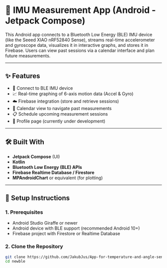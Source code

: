 # 📱 IMU Measurement App (Android - Jetpack Compose)

This Android app connects to a Bluetooth Low Energy (BLE) IMU device (like the Seeed XIAO nRF52840 Sense), streams real-time accelerometer and gyroscope data, visualizes it in interactive graphs, and stores it in Firebase. Users can view past sessions via a calendar interface and plan future measurements.

---

## ✨ Features

- 📶 Connect to BLE IMU device
- 📈 Real-time graphing of 6-axis motion data (Accel & Gyro)
- ☁️ Firebase integration (store and retrieve sessions)
- 📅 Calendar view to navigate past measurements
- 📋 Schedule upcoming measurement sessions
- 👤 Profile page (currently under development)

---

## 🛠 Built With

- **Jetpack Compose** (UI)
- **Kotlin**
- **Bluetooth Low Energy (BLE) APIs**
- **Firebase Realtime Database / Firestore**
- **MPAndroidChart** or equivalent (for plotting)

---

## 🔧 Setup Instructions

### 1. Prerequisites

- Android Studio Giraffe or newer
- Android device with BLE support (recommended Android 10+)
- Firebase project with Firestore or Realtime Database

### 2. Clone the Repository

```bash
git clone https://github.com/JakubJus/App-for-temperature-and-angle-sensor/tree/main/App.git
cd newble

